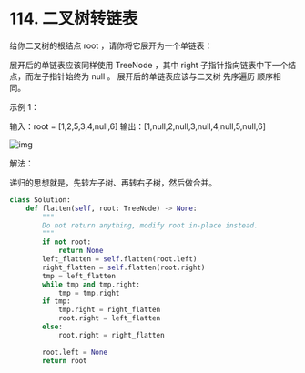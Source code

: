 # 114. 二叉树转链表

给你二叉树的根结点 root ，请你将它展开为一个单链表：

展开后的单链表应该同样使用 TreeNode ，其中 right 子指针指向链表中下一个结点，而左子指针始终为 null 。
展开后的单链表应该与二叉树 先序遍历 顺序相同。


示例 1：

输入：root = [1,2,5,3,4,null,6]
输出：[1,null,2,null,3,null,4,null,5,null,6]

![img](https://assets.leetcode.com/uploads/2021/01/14/flaten.jpg)

解法：

递归的思想就是，先转左子树、再转右子树，然后做合并。

```python
class Solution:
    def flatten(self, root: TreeNode) -> None:
        """
        Do not return anything, modify root in-place instead.
        """
        if not root:
            return None
        left_flatten = self.flatten(root.left)
        right_flatten = self.flatten(root.right)
        tmp = left_flatten
        while tmp and tmp.right:
            tmp = tmp.right
        if tmp:
            tmp.right = right_flatten
            root.right = left_flatten
        else: 
            root.right = right_flatten
        
        root.left = None
        return root
```

